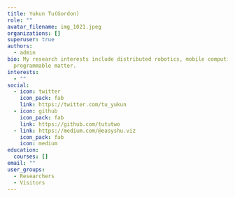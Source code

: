 ```yaml
---
title: Yukun Tu(Gordon)
role: ""
avatar_filename: img_1021.jpeg
organizations: []
superuser: true
authors:
  - admin
bio: My research interests include distributed robotics, mobile computing and
  programmable matter.
interests:
  - ""
social:
  - icon: twitter
    icon_pack: fab
    link: https://twitter.com/tu_yukun
  - icon: github
    icon_pack: fab
    link: https://github.com/tututwo
  - link: https://medium.com/@easyshu.viz
    icon_pack: fab
    icon: medium
education:
  courses: []
email: ""
user_groups:
  - Researchers
  - Visitors
---
```

